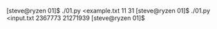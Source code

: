 
[steve@ryzen 01]$ ./01.py <example.txt
11 31
[steve@ryzen 01]$ ./01.py <input.txt
2367773 21271939
[steve@ryzen 01]$
